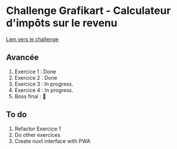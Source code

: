 # Challenge Grafikart - Calculateur d'impôts sur le revenu

[Lien vers le challenge](https://github.com/Grafikart/Challenges/tree/master/JS/2-Impot.fr)

## Avancée

1. Exercice 1 : Done
2. Exercice 2 : Done 
3. Exercice 3 : In progress. 
4. Exercice 4 : In progress.
5. Boss final : 🙈

## To do

1. Refactor Exercice 1
2. Do other exercices
3. Create nuxt interface with PWA